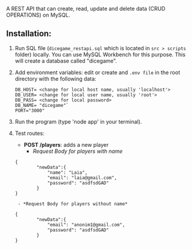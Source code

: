 A REST API that can create, read, update and delete data (CRUD OPERATIONS) on MySQL.

## Installation:
1. Run SQL file (`dicegame_restapi.sql` which is located in `src > scripts` folder) locally. You can use MySQL Workbench for this purpose. This will create a database called "dicegame".
2. Add environment variables: edit or create and `.env file` in the root directory with the following data:

     ```
     DB_HOST= <change for local host name, usually 'localhost'>
     DB_USER= <change for local user name, usually 'root'>
     DB_PASS= <change for local password>
     DB_NAME= "dicegame"`
     PORT="3000"
     ``` 
  
3. Run the program (type 'node app' in your terminal).

4. Test routes:

    - **POST /players**:
        adds a new player
        - *Request Body for players with name*
    ```
    {
            "newData":{
                "name": "Laia",
                "email": "laia@gmail.com",
                "password": "asdfsdGAD"
            }
    }
    ```
        - *Request Body for players without name*
    ```
    {
            "newData":{
                "email": "anonim1@gmail.com",
                "password": "asdfsdGAD"
            }
    }
    ```

